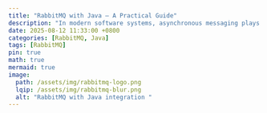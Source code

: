 ```yaml
---
title: "RabbitMQ with Java – A Practical Guide"
description: "In modern software systems, asynchronous messaging plays a vital role in building scalable, decoupled applications. RabbitMQ is one of the most popular message brokers, implementing the AMQP (Advanced Message Queuing Protocol). It acts as a middleman between producers (senders) and consumers (receivers), ensuring reliable delivery of messages."
date: 2025-08-12 11:33:00 +0800
categories: [RabbitMQ, Java]
tags: [RabbitMQ]
pin: true
math: true
mermaid: true
image:
  path: /assets/img/rabbitmq-logo.png
  lqip: /assets/img/rabbitmq-blur.png
  alt: "RabbitMQ with Java integration "
---
```

